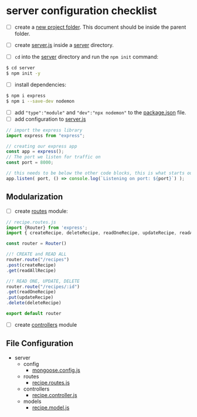 # server configuration checklist


- [ ] create a [new project folder](.). This document should be inside the parent folder.

- [ ] create [server.js](./server/server.js) inside a [server]() directory.

- [ ] `cd` into the [server]() directory and run the `npm init` command:

```bash
$ cd server
$ npm init -y
```

- [ ] install dependencies:

```bash
$ npm i express
$ npm i --save-dev nodemon
```

- [ ] add `"type":"module"` and `"dev":"npx nodemon"` to the [package.json](./server/package.json) file.
- [ ] add configuration to [server.js](./server/server.js)

```javascript
// import the express library
import express from "express";

// creating our express app
const app = express();
// The port we listen for traffic on
const port = 8000;

// this needs to be below the other code blocks, this is what starts our server
app.listen( port, () => console.log(`Listening on port: ${port}`) );

```

## Modularization


- [ ] create [routes](./server/routes/recipe.routes.js) module:

```javascript
// recipe.routes.js
import {Router} from 'express';
import { createRecipe, deleteRecipe, readOneRecipe, updateRecipe, readAllRecipe } from '../controllers/recipe.controller.js';

const router = Router()

//! CREATE and READ ALL
router.route("/recipes")
.post(createRecipe)
.get(readAllRecipe)

//! READ ONE, UPDATE, DELETE
router.route("/recipes/:id")
.get(readOneRecipe)
.put(updateRecipe)
.delete(deleteRecipe)

export default router
```

- [ ] create [controllers](./server/controllers/recipe.controller.js) module 


## File Configuration

- server
  - config
    - [mongoose.config.js](./server/config/mongoose.config.js)
  - routes
    - [recipe.routes.js](./server/routes/recipe.routes.js)
  - controllers
    - [recipe.controller.js](./server/controllers/recipe.controller.js)
  - models
    - [recipe.model.js](./server/models/recipe.model.js)